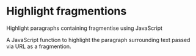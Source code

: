 # Highlight fragmentions

Highlight paragraphs containing fragmentise using JavaScript

A JavaScript function to highlight the paragraph surrounding text passed via URL as a fragmention.


